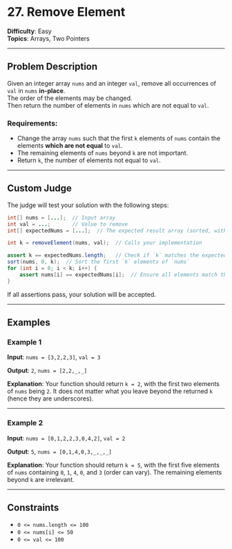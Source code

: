 # 27. Remove Element

**Difficulty**: Easy  
**Topics**: Arrays, Two Pointers

---

## Problem Description

Given an integer array `nums` and an integer `val`, remove all occurrences of `val` in `nums` **in-place**.  
The order of the elements may be changed.  
Then return the number of elements in `nums` which are not equal to `val`.

### Requirements:

- Change the array `nums` such that the first `k` elements of `nums` contain the elements **which are not equal** to `val`.
- The remaining elements of `nums` beyond `k` are not important.
- Return `k`, the number of elements not equal to `val`.

---

## Custom Judge

The judge will test your solution with the following steps:

```java
int[] nums = [...];  // Input array
int val = ...;       // Value to remove
int[] expectedNums = [...];  // The expected result array (sorted, with no values equal to `val`).

int k = removeElement(nums, val);  // Calls your implementation

assert k == expectedNums.length;   // Check if `k` matches the expected length
sort(nums, 0, k);  // Sort the first `k` elements of `nums`
for (int i = 0; i < k; i++) {
    assert nums[i] == expectedNums[i];  // Ensure all elements match the expected result
}
```

If all assertions pass, your solution will be accepted.

---

## Examples

### Example 1

**Input**:
`nums = [3,2,2,3]`, `val = 3`

**Output**:
`2`, `nums = [2,2,_,_]`

**Explanation**:
Your function should return `k = 2`, with the first two elements of `nums` being `2`.
It does not matter what you leave beyond the returned `k` (hence they are underscores).

---

### Example 2

**Input**:
`nums = [0,1,2,2,3,0,4,2]`, `val = 2`

**Output**:
`5`, `nums = [0,1,4,0,3,_,_,_]`

**Explanation**:
Your function should return `k = 5`, with the first five elements of `nums` containing `0`, `1`, `4`, `0`, and `3` (order can vary).
The remaining elements beyond `k` are irrelevant.

---

## Constraints

- `0 <= nums.length <= 100`
- `0 <= nums[i] <= 50`
- `0 <= val <= 100`

```

```
